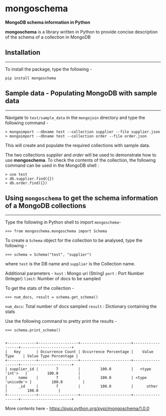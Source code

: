 # mongoschema
**MongoDB schema information in Python**

**mongoschema** is a library written in Python to provide concise description of the schema of a collection in MongoDB



## Installation
***
To install the package, type the following -

	pip install mongoschema


## Sample data - Populating MongoDB with sample data
***
Navigate to `test/sample_data` in the `mongojoin` directory and type the following command -

	> mongoimport --dbname test --collection supplier --file supplier.json
	> mongoimport --dbname test --collection order --file order.json

This will create and populate the required collections with sample data.


The two collections *supplier* and *order* will be used to demonstrate how to use **mongoschema**.
To check the contents of the collection, the following command can be used in the MongoDB shell :

	> use test
	> db.supplier.find({})
	> db.order.find({})

## Using `mongoschema` to get the schema information of a MongoDB collections
***
Type the following in Python shell to import `mongoschema`- 

	>>> from mongoschema.mongoschema import Schema

To create a `Schema` object for the collection to be analysed, type the following -

	>>> schema = Schema("test", "supplier")

where `test` is the DB name and `supplier` is the Collection name.


Additional parameters -
`host` : Mongo uri (String)
`port` : Port Number (Integer)
`limit`: Number of docs to be sampled

To get the stats of the collection -

	>>> num_docs, result = schema.get_schema()

`num_docs`: Total number of docs sampled
`result`  : Dictionary containing the stats

Use the following command to pretty print the results -

    >>> schema.print_schema()


    +-------------+------------------+-----------------------+------------------+-----------------------+
	|   Key       | Occurrence Count | Occurrence Percentage |    Value Type    | Value Type Percentage |
	+-------------+------------------+-----------------------+------------------+-----------------------+
	| supplier_id |        7         |         100.0         |   <type 'int'>   |         100.0         |
	|     name    |        7         |         100.0         | <type 'unicode'> |         100.0         |
	|     _id     |        7         |         100.0         |      other       |         100.0         |
	+-------------+------------------+-----------------------+------------------+-----------------------+

More contents here - https://pypi.python.org/pypi/mongoschema/1.0.0